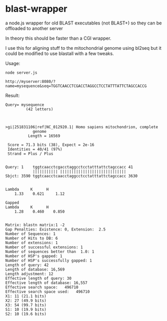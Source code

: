 blast-wrapper
=============
a node.js wrapper for old BLAST executables (not BLAST+) so they can be offloaded to another server

In theory this should be faster than a CGI wrapper.

I use this for aligning stuff to the mitochondrial genome using bl2seq but it could be modified to use blastall with a few tweaks.


Usage:

`node server.js`

`http://myserver:8080/?name=mysequence&seq=TGGTCAACCTCGACCTAGGCCTCCTATTTATTCTAGCCACCG`

Result:
```
Query= mysequence
         (42 letters)



>gi|251831106|ref|NC_012920.1| Homo sapiens mitochondrion, complete
            genome
          Length = 16569

 Score = 71.3 bits (38), Expect = 2e-16
 Identities = 40/41 (97%)
 Strand = Plus / Plus

                                                     
Query: 1    tggtcaacctcgacctaggcctcctatttattctagccacc 41
            ||||||||||| |||||||||||||||||||||||||||||
Sbjct: 3590 tggtcaacctcaacctaggcctcctatttattctagccacc 3630


Lambda     K      H
    1.33    0.621     1.12 

Gapped
Lambda     K      H
    1.28    0.460    0.850 


Matrix: blastn matrix:1 -2
Gap Penalties: Existence: 0, Extension:  2.5
Number of Sequences: 1
Number of Hits to DB: 6
Number of extensions: 1
Number of successful extensions: 1
Number of sequences better than  1.0: 1
Number of HSP's gapped: 1
Number of HSP's successfully gapped: 1
Length of query: 42
Length of database: 16,569
Length adjustment: 12
Effective length of query: 30
Effective length of database: 16,557
Effective search space:   496710
Effective search space used:   496710
X1: 11 (21.1 bits)
X2: 27 (49.9 bits)
X3: 54 (99.7 bits)
S1: 10 (19.9 bits)
S2: 10 (19.6 bits)
```